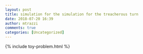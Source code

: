 ```yaml
---
layout: post
title: simulation for the simulation for the treacherous turn
date: 2018-07-20 16:39
author: mtrazzi
comments: true
categories: [Uncategorized]
---
```


{% include toy-problem.html %}
